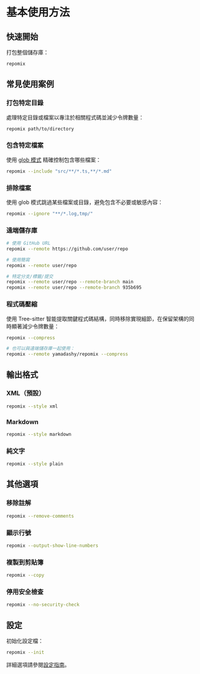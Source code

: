 # 基本使用方法

## 快速開始

打包整個儲存庫：
```bash
repomix
```

## 常見使用案例

### 打包特定目錄
處理特定目錄或檔案以專注於相關程式碼並減少令牌數量：
```bash
repomix path/to/directory
```

### 包含特定檔案
使用 [glob 模式](https://github.com/mrmlnc/fast-glob?tab=readme-ov-file#pattern-syntax) 精確控制包含哪些檔案：
```bash
repomix --include "src/**/*.ts,**/*.md"
```

### 排除檔案
使用 glob 模式跳過某些檔案或目錄，避免包含不必要或敏感內容：
```bash
repomix --ignore "**/*.log,tmp/"
```

### 遠端儲存庫
```bash
# 使用 GitHub URL
repomix --remote https://github.com/user/repo

# 使用簡寫
repomix --remote user/repo

# 特定分支/標籤/提交
repomix --remote user/repo --remote-branch main
repomix --remote user/repo --remote-branch 935b695
```


### 程式碼壓縮

使用 Tree-sitter 智能提取關鍵程式碼結構，同時移除實現細節，在保留架構的同時顯著減少令牌數量：

```bash
repomix --compress

# 也可以與遠端儲存庫一起使用：
repomix --remote yamadashy/repomix --compress
```

## 輸出格式

### XML（預設）
```bash
repomix --style xml
```

### Markdown
```bash
repomix --style markdown
```

### 純文字
```bash
repomix --style plain
```

## 其他選項

### 移除註解
```bash
repomix --remove-comments
```

### 顯示行號
```bash
repomix --output-show-line-numbers
```

### 複製到剪貼簿
```bash
repomix --copy
```

### 停用安全檢查
```bash
repomix --no-security-check
```

## 設定

初始化設定檔：
```bash
repomix --init
```

詳細選項請參閱[設定指南](/zh-tw/guide/configuration)。
